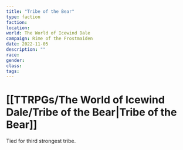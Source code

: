 ```yaml
---
title: "Tribe of the Bear"
type: faction
faction: 
location: 
world: The World of Icewind Dale
campaign: Rime of the Frostmaiden
date: 2022-11-05
description: ""
race: 
gender: 
class: 
tags: 
---
```

# [[TTRPGs/The World of Icewind Dale/Tribe of the Bear|Tribe of the Bear]]

Tied for third strongest tribe.